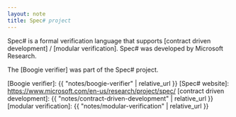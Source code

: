 ```yaml
---
layout: note
title: Spec# project
---
```


Spec# is a formal verification language that supports [contract driven
development] / [modular verification].
Spec# was developed by Microsoft Research.

The [Boogie verifier] was part of the Spec# project.

[Boogie verifier]: {{ "notes/boogie-verifier" | relative_url }}
[Spec# website]: https://www.microsoft.com/en-us/research/project/spec/
[contract driven development]: {{ "notes/contract-driven-development" | relative_url }}
[modular verification]: {{ "notes/modular-verification" | relative_url }}
